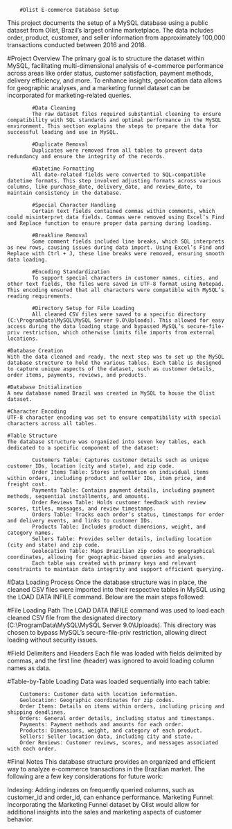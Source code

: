         
        #Olist E-commerce Database Setup

This project documents the setup of a MySQL database using a public dataset from Olist, Brazil’s largest online marketplace. The data includes order, product, customer, and seller information from approximately 100,000 transactions conducted between 2016 and 2018. 

 #Project Overview
The primary goal is to structure the dataset within MySQL, facilitating multi-dimensional analysis of e-commerce performance across areas like order status, customer satisfaction, payment methods, delivery efficiency, and more. To enhance insights, geolocation data allows for geographic analyses, and a marketing funnel dataset can be incorporated for marketing-related queries.

            #Data Cleaning
            The raw dataset files required substantial cleaning to ensure compatibility with SQL standards and optimal performance in the MySQL environment. This section explains the steps to prepare the data for successful loading and use in MySQL.

            #Duplicate Removal
            Duplicates were removed from all tables to prevent data redundancy and ensure the integrity of the records.

            #Datetime Formatting
            All date-related fields were converted to SQL-compatible datetime formats. This step involved adjusting formats across various columns, like purchase_date, delivery_date, and review_date, to maintain consistency in the database.

            #Special Character Handling
            Certain text fields contained commas within comments, which could misinterpret data fields. Commas were removed using Excel’s Find and Replace function to ensure proper data parsing during loading.

            #Breakline Removal
            Some comment fields included line breaks, which SQL interprets as new rows, causing issues during data import. Using Excel’s Find and Replace with Ctrl + J, these line breaks were removed, ensuring smooth data loading.

            #Encoding Standardization
            To support special characters in customer names, cities, and other text fields, the files were saved in UTF-8 format using Notepad. This encoding ensured that all characters were compatible with MySQL’s reading requirements.

            #Directory Setup for File Loading
            All cleaned CSV files were saved to a specific directory (C:\ProgramData\MySQL\MySQL Server 9.0\Uploads). This allowed for easy access during the data loading stage and bypassed MySQL’s secure-file-priv restriction, which otherwise limits file imports from external locations.

    #Database Creation
    With the data cleaned and ready, the next step was to set up the MySQL database structure to hold the various tables. Each table is designed to capture unique aspects of the dataset, such as customer details, order items, payments, reviews, and products.

    #Database Initialization
    A new database named Brazil was created in MySQL to house the Olist dataset.

    #Character Encoding
    UTF-8 character encoding was set to ensure compatibility with special characters across all tables.

    #Table Structure
    The database structure was organized into seven key tables, each dedicated to a specific component of the dataset:

            Customers Table: Captures customer details such as unique customer IDs, location (city and state), and zip code.
            Order Items Table: Stores information on individual items within orders, including product and seller IDs, item price, and freight cost.
            Payments Table: Contains payment details, including payment methods, sequential installments, and amounts.
            Order Reviews Table: Holds customer feedback with review scores, titles, messages, and review timestamps.
            Orders Table: Tracks each order’s status, timestamps for order and delivery events, and links to customer IDs.
            Products Table: Includes product dimensions, weight, and category names.
            Sellers Table: Provides seller details, including location (city and state) and zip code.
            Geolocation Table: Maps Brazilian zip codes to geographical coordinates, allowing for geographic-based queries and analyses.
            Each table was created with primary keys and relevant constraints to maintain data integrity and support efficient querying.

#Data Loading Process
Once the database structure was in place, the cleaned CSV files were imported into their respective tables in MySQL using the LOAD DATA INFILE command. Below are the main steps followed:

#File Loading Path
The LOAD DATA INFILE command was used to load each cleaned CSV file from the designated directory (C:\ProgramData\MySQL\MySQL Server 9.0\Uploads). This directory was chosen to bypass MySQL’s secure-file-priv restriction, allowing direct loading without security issues.

#Field Delimiters and Headers
Each file was loaded with fields delimited by commas, and the first line (header) was ignored to avoid loading column names as data.

#Table-by-Table Loading
Data was loaded sequentially into each table:

        Customers: Customer data with location information.
        Geolocation: Geographic coordinates for zip codes.
        Order Items: Details on items within orders, including pricing and shipping deadlines.
        Orders: General order details, including status and timestamps.
        Payments: Payment methods and amounts for each order.
        Products: Dimensions, weight, and category of each product.
        Sellers: Seller location data, including city and state.
        Order Reviews: Customer reviews, scores, and messages associated with each order.


#Final Notes
This database structure provides an organized and efficient way to analyze e-commerce transactions in the Brazilian market. The following are a few key considerations for future work:

Indexing: Adding indexes on frequently queried columns, such as customer_id and order_id, can enhance performance.
Marketing Funnel: Incorporating the Marketing Funnel dataset by Olist would allow for additional insights into the sales and marketing aspects of customer behavior.